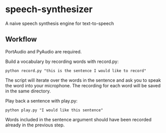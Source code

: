 speech-synthesizer
==================

A naive speech synthesis engine for text-to-speech

Workflow
--------
PortAudio and PyAudio are required.

Build a vocabulary by recording words with record.py:

    python record.py "this is the sentence I would like to record"

The script will iterate over the words in the sentence and ask you to speak the word into your microphone. The recording for each word will be saved in the same directory.

Play back a sentence with play.py:

    python play.py "I would like this sentence"

Words included in the sentence argument should have been recorded already in the previous step.